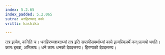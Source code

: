 ```yaml
---
index: 5.2.65
index_padded: 5.2.065
sutra: धनहिरण्यात् कामे
vritti: kashika

---
```

तत्र इत्येव, कनिति च। धनहिरण्यशब्दाभ्यां तत्र इति सप्तमीसमर्थाभ्यां कामे इत्यस्मिन्नर्थे कन् प्रत्ययो भवति। कामः इच्छा, अभिलाषः। धने कामः धनको देवदत्तस्य। हिरण्यको देवदत्तस्य।